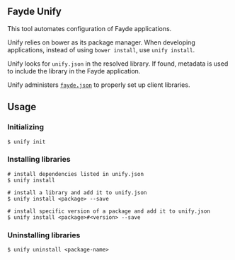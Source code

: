 ## Fayde Unify

This tool automates configuration of Fayde applications.

Unify relies on bower as its package manager.
When developing applications, instead of using `bower install`, use `unify install`.

Unify looks for `unify.json` in the resolved library.  If found, metadata is used to include the library in the Fayde application.

Unify administers [`fayde.json`](https://github.com/bsick7/fayde/wiki/Fayde.json) to properly set up client libraries.

## Usage

### Initializing

```
$ unify init
```

### Installing libraries

```
# install dependencies listed in unify.json
$ unify install

# install a library and add it to unify.json
$ unify install <package> --save

# install specific version of a package and add it to unify.json
$ unify install <package>#<version> --save
```

### Uninstalling libraries

```
$ unify uninstall <package-name>
```

